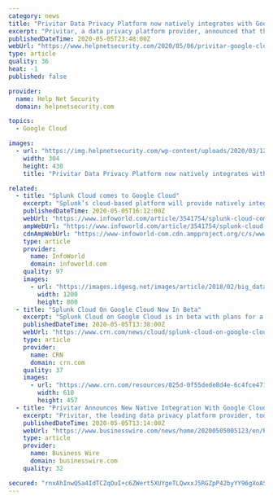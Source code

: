 ```yaml
---
category: news
title: "Privitar Data Privacy Platform now natively integrates with Google Cloud"
excerpt: "Privitar, a data privacy platform provider, announced that the Privitar Data Privacy Platform now natively integrates with the Google Cloud Platform."
publishedDateTime: 2020-05-05T23:48:00Z
webUrl: "https://www.helpnetsecurity.com/2020/05/06/privitar-google-cloud/"
type: article
quality: 36
heat: -1
published: false

provider:
  name: Help Net Security
  domain: helpnetsecurity.com

topics:
  - Google Cloud

images:
  - url: "https://img.helpnetsecurity.com/wp-content/uploads/2020/03/12085321/insecure-rsac2020.jpg"
    width: 304
    height: 430
    title: "Privitar Data Privacy Platform now natively integrates with Google Cloud"

related:
  - title: "Splunk Cloud comes to Google Cloud"
    excerpt: "Splunk’s cloud-based platform will provide natively integrated log analysis and metrics for Google Cloud Platform users"
    publishedDateTime: 2020-05-05T16:12:00Z
    webUrl: "https://www.infoworld.com/article/3541754/splunk-cloud-comes-to-google-cloud.html"
    ampWebUrl: "https://www.infoworld.com/article/3541754/splunk-cloud-comes-to-google-cloud.amp.html"
    cdnAmpWebUrl: "https://www-infoworld-com.cdn.ampproject.org/c/s/www.infoworld.com/article/3541754/splunk-cloud-comes-to-google-cloud.amp.html"
    type: article
    provider:
      name: InfoWorld
      domain: infoworld.com
    quality: 97
    images:
      - url: "https://images.idgesg.net/images/article/2018/02/big_data_analytics_analysis_statistics_thinkstock_626673360-100749740-large.jpg"
        width: 1200
        height: 800
  - title: "Splunk Cloud On Google Cloud Now In Beta"
    excerpt: "Splunk Cloud on Google Cloud is in beta with plans for a full rollout this year to help customers mine data while benefiting from the No. 3 cloud provider’s infrastructure and technology capabilities"
    publishedDateTime: 2020-05-05T13:38:00Z
    webUrl: "https://www.crn.com/news/cloud/splunk-cloud-on-google-cloud-now-in-beta"
    type: article
    provider:
      name: CRN
      domain: crn.com
    quality: 37
    images:
      - url: "https://www.crn.com/resources/025d-0f55dede8d4e-6c4fce471b7e-1000/splunk-sign.jpg"
        width: 610
        height: 457
  - title: "Privitar Announces New Native Integration With Google Cloud Platform"
    excerpt: "Privitar, the leading data privacy platform provider, today announced that the Privitar Data Privacy Platform™ now natively integrates with the Google Cloud Platform. The new integration adds to Privitar’s native support of public cloud services,"
    publishedDateTime: 2020-05-05T13:14:00Z
    webUrl: "https://www.businesswire.com/news/home/20200505005123/en/Privitar-Announces-New-Native-Integration-Google-Cloud"
    type: article
    provider:
      name: Business Wire
      domain: businesswire.com
    quality: 32

secured: "rnxAhInwQSa4IdTCZqOuI+c6ZWert5XUYgeTLQwxxJ5RGZpP42byYY96gXoASd3Kbo4Ow2gQp1K2gpZ6Or3PRKgbWRIR3apnDnlLIMwE0V3bZQHmzqZdvAsbp/CzH/+Y8GDT/ehvHKeTAstYqqoqh3llVFbNmfahLAK3lcxlkiohZPYStvVl9BBJH//E3Io36A+qMrITm6sztorja1PtuS77CAcxgtsm2cS7zOEDJvYC1S39UmLkO8ldpC9H1TanTKpWO1MRbFfZqIdwlkgPBkmmXWGwkeOBxn/oYvXU4sOx6OPCmtLtOIvSNfi3I+N9;aK9JcY/ApQsjFkHucDPZ5A=="
---
```


